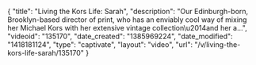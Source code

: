 {
    "title": "Living the Kors Life: Sarah",
    "description": "Our Edinburgh-born, Brooklyn-based director of print, who has an enviably cool way of mixing her Michael Kors with her extensive vintage collection\u2014and her a...",
    "videoid": "135170",
    "date_created": "1385969224",
    "date_modified": "1418181124",
    "type": "captivate",
    "layout": "video",
    "url": "\/v\/living-the-kors-life-sarah\/135170"
}